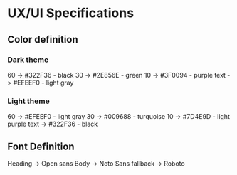 # UX/UI Specifications

## Color definition

### Dark theme

60 -> #322F36 - black
30 -> #2E856E - green
10 -> #3F0094 - purple
text -> #EFEEF0 - light gray

### Light theme

60 -> #EFEEF0 - light gray
30 -> #009688 - turquoise
10 -> #7D4E9D - light purple
text -> #322F36 - black

## Font Definition

Heading -> Open sans
Body -> Noto Sans
fallback -> Roboto